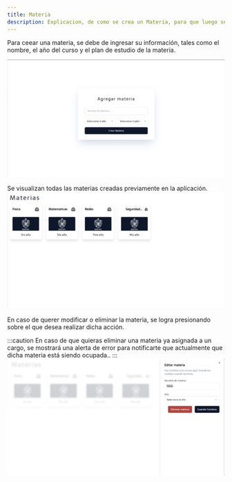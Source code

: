```yaml
---
title: Materia
description: Explicacion, de como se crea un Materia, para que luego se utilice en la apliacion web.
---
```


Para ceear una materia, se debe de ingresar su información, tales como el nombre, el año del curso y el plan de estudio de la materia.

![Ventana de login de la aplicación](../../../assets/materia/agregar-materia.jpg)

Se visualizan todas las materias creadas previamente en la aplicación.
![Ventana de login de la aplicación](../../../assets/materia/materia.jpg)

En caso de querer modificar o eliminar la materia, se logra presionando sobre el que desea realizar dicha acción.

:::caution
En caso de que quieras eliminar una materia ya asignada a un cargo, se mostrará una alerta de error para notificarte que actualmente que dicha materia está siendo ocupada.[](../../).
:::
![Ventana de login de la aplicación](../../../assets/materia/editar-materia.jpg)
